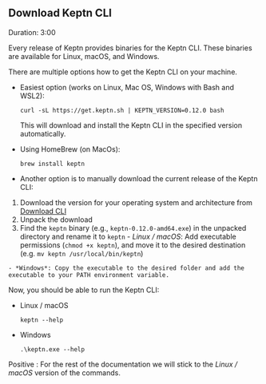 

## Download Keptn CLI
Duration: 3:00

Every release of Keptn provides binaries for the Keptn CLI. These binaries are available for Linux, macOS, and Windows.

There are multiple options how to get the Keptn CLI on your machine.

- Easiest option (works on Linux, Mac OS, Windows with Bash and WSL2):

    <!-- command -->
    ```
    curl -sL https://get.keptn.sh | KEPTN_VERSION=0.12.0 bash
    ```
    This will download and install the Keptn CLI in the specified version automatically.

- Using HomeBrew (on MacOs):

    ```
    brew install keptn
    ```

-  Another option is to manually download the current release of the Keptn CLI:
  1. Download the version for your operating system and architecture from [Download CLI](https://github.com/keptn/keptn/releases/tag/0.12.0)
  2. Unpack the download
  3. Find the `keptn` binary (e.g., `keptn-0.12.0-amd64.exe`) in the unpacked directory and rename it to `keptn`
    - *Linux / macOS*: Add executable permissions (``chmod +x keptn``), and move it to the desired destination (e.g. `mv keptn /usr/local/bin/keptn`)

    - *Windows*: Copy the executable to the desired folder and add the executable to your PATH environment variable.


Now, you should be able to run the Keptn CLI:
- Linux / macOS

    <!-- debug -->
    ```
    keptn --help
    ```

- Windows
    ```
    .\keptn.exe --help
    ```

Positive
: For the rest of the documentation we will stick to the *Linux / macOS* version of the commands.

